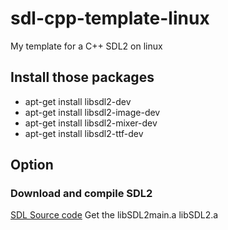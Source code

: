 # sdl-cpp-template-linux
My template for a C++ SDL2 on linux

## Install those packages
* apt-get install libsdl2-dev
* apt-get install libsdl2-image-dev
* apt-get install libsdl2-mixer-dev
* apt-get install libsdl2-ttf-dev

## Option
### Download and compile SDL2
[SDL Source code](https://www.libsdl.org/release/SDL2-2.0.5.tar.gz)
Get the libSDL2main.a libSDL2.a
